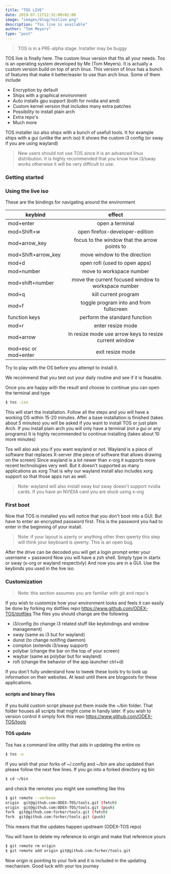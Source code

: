 ```yaml
---
title: "TOS LIVE"
date: 2019-07-11T22:32:00+02:00
image: "images/blog/toslive.png"
description: "Tos live is available"
author: "Tom Meyers"
type: "post"
---
```


> TOS is in a PRE-alpha stage. Installer may be buggy

TOS live is finally here. The custom linux version that fits all your needs. Tos is an operating system developed by Me (Tom Meyers).
It is actually a custom version build on top of arch linux. This version of linux has a bunch of features that make it better/easier to use than arch linux.
Some of them include

- Encryption by default
- Ships with a graphical environment
- Auto installs gpu support (both for nvidia and amd)
- Custom kernel version that includes many extra patches
- Possibility to install plain arch
- Extra repo's
- Much more

TOS installer iso also ships with a bunch of usefull tools.
It for example ships with a gui (unlike the arch iso)
It shows the custom i3 config (or sway if you are using wayland)

> New users should not use TOS since it is an advanced linux distribution. It is highly recommended that you know how i3/sway works otherwise it will be very difficult to use.

### Getting started

### Using the live iso

These are the bindings for navigating around the environment

| keybind              |                         effect                         |
| -------------------- | :----------------------------------------------------: |
| mod+enter            |                    open a terminal                     |
| mod+Shift+w          |             open firefox-developer-edition             |
| mod+arrow_key        |      focus to the window that the arrow points to      |
| mod+Shift+arrow_key  |              move window to the direction              |
| mod+d                |             open rofi (used to open apps)              |
| mod+number           |                move to workspace number                |
| mod+shift+number     |  move the current focused window to workspace number   |
| mod+q                |                  kill current program                  |
| mod+f                |        toggle program into and from fullscreen         |
| function keys        |             perform the standard function              |
| mod+r                |                   enter resize mode                    |
| mod+arrow            | In resize mode use arrow keys to resize current window |
| mod+esc or mod+enter |                    exit resize mode                    |

Try to play with the OS before you attempt to install it.

We recommend that you test out your daily routine and see if it is feasable.

Once you are happy with the result and choose to continue you can open the terminal and type

```bash
$ tos -iso
```

This will start the installation. Follow all the steps and you will have a working OS within 15-20 minutes.
After a base installation is finished (takes about 5 minutes) you will be asked if you want to install TOS or just plain Arch.
If you install plain arch you will only have a terminal (not a gui or any programs)
It is highly recommended to continue installing (takes about 10 more minutes)

Tos will also ask you if you want wayland or not.
Wayland is a piece of software that replaces X-server (the piece of software that allows drawing on the screen)
Since wayland is a lot newer than x-org it supports more recent technologies very well. But it doesn't supported as many applications as xorg
That is why our wayland install also includes xorg support so that those apps run as well.

> Note: wayland will also install sway but sway doesn't support nvidia cards. If you have an NVIDIA card you are stuck using x-org

### First boot

Now that TOS is installed you will notice that you don't boot into a GUI. But have to enter an encrypted password first.
This is the password you had to enter in the beginning of your install.

> Note: if your layout is azerty or anything other then qwerty this step will think your keyboard is qwerty. This is an open bug.

After the drive can be decoded you will get a login prompt enter your username + password
Now you will have a zsh shell. Simply type in startx or sway (x-org or wayland respectivly)
And now you are in a GUI. Use the keybinds you used in the live iso.

### Customization

> Note: this section assumes you are familiar with git and repo's

If you wish to customize how your environment looks and feels it can easily be done by forking my dotfiles repo
https://www.github.com/ODEX-TOS/dotfiles
The files you should change are the following

- i3/config (to change i3 related stuff like keybindings and window management)
- sway (same as i3 but for wayland)
- dunst (to change notifing daemon)
- compton (extends i3/sway support)
- polybar (change the bar on the top of your screen)
- waybar (same as polybar but for wayland)
- rofi (change the behavior of the app launcher ctrl+d)

If you don't fully understand how to tweek these tools try to look up information on their websites.
At least until there are blogposts for these applications.

#### scripts and binary files

If you build custom script please put them inside the ~/bin folder. That folder houses all scripts that might come in handy later. If you wish to version control it simply fork this repo
https://www.github.com/ODEX-TOS/tools

#### TOS update

Tos has a command line utility that aids in updating the entire os

```bash
$ tos -u
```

If you wish that your forks of ~/.config and ~/bin are also updated than please follow the next few lines.
If you go into a forked directory eg bin

```bash
$ cd ~/bin
```

and check the remotes you might see something like this

```bash
$ git remote --verbose
origin  git@github.com:ODEX-TOS/tools.git (fetch)
origin  git@github.com:ODEX-TOS/tools.git (push)
fork  git@github.com:forker/tools.git (fetch)
fork  git@github.com:forker/tools.git (push)
```

This means that the updates happen upstream (ODEX-TOS repo)

You will have to delete my reference to origin and make that reference yours

```bash
$ git remote rm origin
$ git remote add origin git@github.com:forker/tools.git
```

Now origin is pointing to your fork and it is included in the updating mechanism.
Good luck with your tos journey
